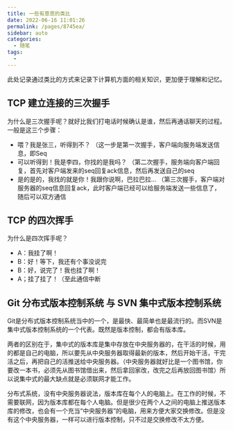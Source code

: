 ```yaml
---
title: 一些有意思的类比
date: 2022-06-16 11:01:26
permalink: /pages/8745ea/
sidebar: auto
categories:
  - 随笔
tags:
  - 
---
```

此处记录通过类比的方式来记录下计算机方面的相关知识，更加便于理解和记忆。

## TCP 建立连接的三次握手

为什么是三次握手呢？就好比我们打电话时候确认是谁，然后再通话聊天的过程。一般是这三个步骤：

- 喂？我是张三，听得到不？ （这一步是第一次握手，客户端向服务端发送信息，即Seq
- 可以听得到！我是李四，你找的是我吗？ （第二次握手，服务端向客户端回复，首先对客户端发来的seq回复ack信息，然后再发送自己的seq
- 是的是的，我找的就是你！我跟你说啊，巴拉巴拉... （第三次握手，客户端对服务器的seq信息回复ack，此时客户端已经可以给服务端发送一些信息了，随后可以双方通信

## TCP 的四次挥手

为什么是四次挥手呢？

- A：我挂了啊！
- B：好！等下，我还有个事没说完
- B：好，说完了！我也挂了啊！
- A；挂了挂了！（至此通信中断

## Git 分布式版本控制系统 与 SVN 集中式版本控制系统

Git是分布式版本控制系统当中的一个，是最快、最简单也是最流行的。而SVN是集中式版本控制系统的一个代表。既然是版本控制，都会有版本库。

两者的区别在于，集中式的版本库是集中存放在中央服务器的，在干活的时候，用的都是自己的电脑，所以要先从中央服务器取得最新的版本，然后开始干活，干完活之后，再把自己的活推送给中央服务器。（中央服务器就好比是一个图书馆，你要改一本书，必须先从图书馆借出来，然后拿回家改，改完之后再放回图书馆）所以说集中式的最大缺点就是必须联网才能工作。

分布式系统，没有中央服务器说法，版本库在每个人的电脑上。在工作的时候，不需要联网，因为版本库都在每个人电脑。但是很少在两个人之间的电脑上推送版本库的修改，也会有一个充当“中央服务器”的电脑，用来方便大家交换修改。但是没有这个中央服务器，一样可以进行版本控制，只不过是交换修改不太方便。

